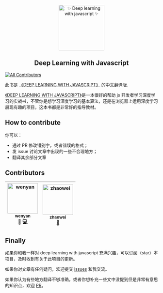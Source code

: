 <div align="center">
    <a href="https://wendydesigner.github.io/DLwithjs---chinese/">
        <img src="https://wendydesigner.github.io/DLwithjs---chinese/LOGO.jpg" alt="✨ Deep learning with javascript ✨" width="150px" />
    </a>
    <h2>Deep Learning with Javascript</h2>
</div>

[![All Contributors](https://img.shields.io/badge/all_contributors-2-orange.svg?style=flat-square)](#contributors)

此书是 [《DEEP LEARNING WITH JAVASCRIPT》](https://livebook.manning.com/book/deep-learning-with-javascript/welcome/v-8/) 的中文翻译版.

[《DEEP LEARNING WITH JAVASCRIPT》](https://livebook.manning.com/book/deep-learning-with-javascript/welcome/v-8/)是一本很好的帮助 js 开发者学习深度学习的实战书，不管你是想学习深度学习的基本算法，还是在浏览器上运用深度学习展现有趣的项目，这本书都是非常好的指导教材。

## How to contribute

你可以：

- 通过 PR 修改错别字，或者错误的格式；
- 发 issue 讨论文章中出现的一些不合理地方；
- 翻译其余部分文章

## Contributors

<!-- ALL-CONTRIBUTORS-LIST:START - Do not remove or modify this section -->
<!-- prettier-ignore -->
| [<img src="https://avatars3.githubusercontent.com/u/32283997?s=460&v=4" width="100px;" alt="wenyan"/><br /><sub><b>wenyan</b></sub>](https://github.com/Wendydesigner)<br />[📖](https://github.com/Wendydesigner/deep-learning-with-javascript-in-chinese/commits?author=Wendydesigner "Documentation") [💻](https://github.com/Wendydesigner/deep-learning-with-javascript-in-chinese/commits?author=Wendydesigner "Code") | [<img src="https://avatars2.githubusercontent.com/u/18010840?s=460&v=4" width="100px;" alt="zhaowei"/><br /><sub><b>zhaowei</b></sub>](https://github.com/zhaowei555)<br />[📖](https://github.com/Wendydesigner/deep-learning-with-javascript-in-chinese/commits?author=zhaowei555 "Documentation") |
| :---: | :---: |

<!-- ALL-CONTRIBUTORS-LIST:END -->

## Finally

如果你和我一样对 deep learning with javascript 充满兴趣，可以订阅（star）本项目，及时收到有关于此项目的更新。

如果你对文章有任何疑问，欢迎提交 [issues](https://github.com/Wendydesigner/DLwithjs---chinese/issues) 和我交流。

如果你认为有些地方翻译不够准确，或者你想补充一些文中没提到但是非常有意思的知识点，欢迎 [PR](https://github.com/Wendydesigner/DLwithjs---chinese/pulls)。
